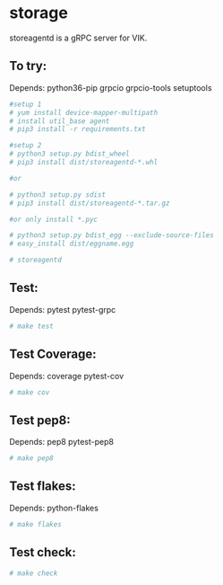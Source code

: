 storage
========

storeagentd is a gRPC server for VIK.

## To try:
Depends: python36-pip grpcio grpcio-tools setuptools
```sh
#setup 1
# yum install device-mapper-multipath
# install util_base agent
# pip3 install -r requirements.txt

#setup 2
# python3 setup.py bdist_wheel
# pip3 install dist/storeagentd-*.whl

#or

# python3 setup.py sdist
# pip3 install dist/storeagentd-*.tar.gz

#or only install *.pyc

# python3 setup.py bdist_egg --exclude-source-files
# easy_install dist/eggname.egg

# storeagentd
```
## Test:
Depends: pytest pytest-grpc
```sh
# make test
```
## Test Coverage:
Depends: coverage pytest-cov
```sh
# make cov
```
## Test pep8:
Depends: pep8 pytest-pep8
```sh
# make pep8
```
## Test flakes:
Depends: python-flakes
```sh
# make flakes
```
## Test check:
```sh
# make check
```
